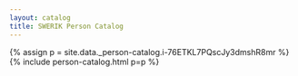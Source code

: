 ```yaml
---
layout: catalog
title: SWERIK Person Catalog
---
```

{% assign p = site.data._person-catalog.i-76ETKL7PQscJy3dmshR8mr %}
{% include person-catalog.html p=p %}


